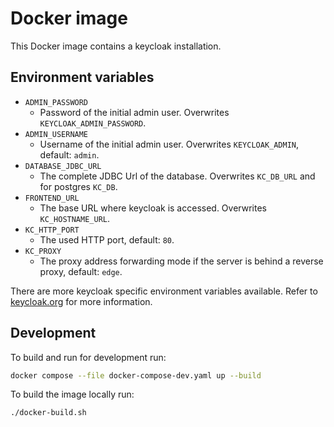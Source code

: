 # Docker image

This Docker image contains a keycloak installation.


## Environment variables

- `ADMIN_PASSWORD`
    - Password of the initial admin user. Overwrites `KEYCLOAK_ADMIN_PASSWORD`.
- `ADMIN_USERNAME`
    - Username of the initial admin user. Overwrites `KEYCLOAK_ADMIN`, default: `admin`.
- `DATABASE_JDBC_URL`
    - The complete JDBC Url of the database. Overwrites `KC_DB_URL` and for postgres `KC_DB`.
- `FRONTEND_URL`
    - The base URL where keycloak is accessed. Overwrites `KC_HOSTNAME_URL`.
- `KC_HTTP_PORT`
    - The used HTTP port, default: `80`.
- `KC_PROXY`
    - The proxy address forwarding mode if the server is behind a reverse proxy, default: `edge`.

There are more keycloak specific environment variables available.
Refer to [keycloak.org](https://www.keycloak.org/server/all-config) for more information.


## Development

To build and run for development run:
```bash
docker compose --file docker-compose-dev.yaml up --build
```

To build the image locally run:
```bash
./docker-build.sh
```

